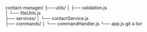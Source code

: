 contact-manager/
├── utils/
│ ├── validation.js  
│ └── fileUtils.js  
├── services/
│ └── contactService.js  
├── commands/
│ └── commandHandler.js
└── app.js
git a
lior
